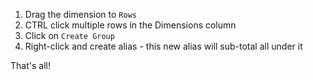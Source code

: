 1. Drag the dimension to `Rows`
2. CTRL click multiple rows in the Dimensions column
3. Click on `Create Group`
4. Right-click and create alias - this new alias will sub-total all under it

That's all!
